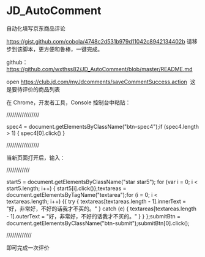 # JD_AutoComment
自动化填写京东商品评论


https://gist.github.com/cobola/4748c2d531b979d11042c8942134402b
请移步到该脚本，更方便和鲁棒，一键完成。


github：https://github.com/wxthss82/JD_AutoComment/blob/master/README.md


open https://club.jd.com/myJdcomments/saveCommentSuccess.action  这是要待评价的商品列表

在 Chrome，开发者工具，Console 控制台中粘贴：

/////////////////

spec4 = document.getElementsByClassName("btn-spec4");if (spec4.length > 1) { spec4[0].click() }

/////////////////

当新页面打开后，输入：

////////////

start5 = document.getElementsByClassName("star star5"); for (var i = 0; i < start5.length; i++) { start5[i].click()};textareas = document.getElementsByTagName("textarea");for (i = 0; i < textareas.length; i++) {{ try { textareas[textareas.length - 1].innerText = "好，非常好，不好的话我才不买的。" } catch (e) { textareas[textareas.length - 1].outerText = "好，非常好，不好的话我才不买的。" } } };submitBtn = document.getElementsByClassName("btn-submit");submitBtn[0].click();

/////////////

即可完成一次评价
